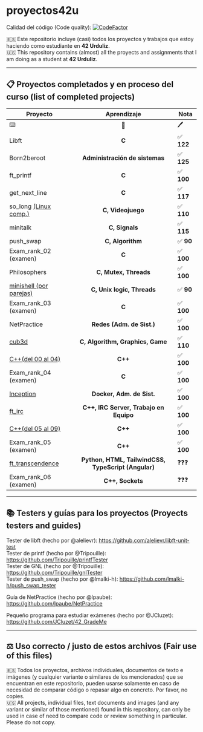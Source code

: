 # proyectos42u

Calidad del código (Code quality): [![CodeFactor](https://www.codefactor.io/repository/github/llopeando/proyectos42u/badge?s=78de944f4586421d1953b3a1ca590ed1e74c1c01)](https://www.codefactor.io/repository/github/llopeando/proyectos42u)

🇪🇸 Este repositorio incluye (casi) todos los proyectos y trabajos que estoy haciendo como estudiante en **42 Urduliz**.           
🇺🇸 This repository contains (almost) all the proyects and assignments that I am doing as a student at **42 Urduliz**.

-------

## 📋 Proyectos completados y en proceso del curso (list of completed projects)

| Proyecto | Aprendizaje | Nota |
| --- | :---: | --- |
| ⌨️ | 🧠 | 🖊️ |
| Libft | **C** | ✅ **122** |
| Born2beroot | **Administración de sistemas**  | ✅ **125** |
| ft_printf | **C** | ✅ **100** |
| get_next_line | **C** | ✅ **117** |
| so_long [(Linux comp.)](https://github.com/AllPlayed/so_long_for_linux42u) | **C, Videojuego** | ✅ **110** |
| minitalk | **C, Signals** | ✅ **115** |
| push_swap | **C, Algorithm** | ✅ **90** |
| Exam_rank_02 (examen) | **C** | ✅ **100** |
| Philosophers | **C, Mutex, Threads** | ✅ **100** |
| [minishell (por parejas)](https://github.com/AllPlayed/minishell42u) | **C, Unix logic, Threads** | ✅ **90** |
| Exam_rank_03 (examen) | **C** | ✅ **100** |
| NetPractice | **Redes (Adm. de Sist.)** | ✅ **100** |
| [cub3d](https://github.com/ualcibar/cub3d) | **C, Algorithm, Graphics, Game** | ✅ **110** |
| [C++(del 00 al 04)](https://github.com/AllPlayed/cpp42u) | **C++** | ✅ **100** |
| Exam_rank_04 (examen) | **C** | ✅ **100** |
| [Inception](https://github.com/Llopeando/inception42u) | **Docker, Adm. de Sist.** | ✅ **100** |
| [ft_irc](https://github.com/Llopeando/irc42u) | **C++, IRC Server, Trabajo en Equipo** | ✅ **100** |
| [C++(del 05 al 09)](https://github.com/AllPlayed/cpp42u) | **C++** | ✅ **100** |
| Exam_rank_05 (examen) | **C++** | ✅ **100** |
| [ft_transcendence](https://github.com/ualcibar/trancendence) | **Python, HTML, TailwindCSS, TypeScript (Angular)** | ❓❓❓ |
| Exam_rank_06 (examen) | **C++, Sockets** | ❓❓❓ |

-------

## 📚 Testers y guías para los proyectos (Proyects testers and guides)
Tester de libft (hecho por @alelievr): https://github.com/alelievr/libft-unit-test                    
Tester de printf (hecho por @Tripouille): https://github.com/Tripouille/printfTester                    
Tester de GNL (hecho por @Tripouille): https://github.com/Tripouille/gnlTester                       
Tester de push_swap (hecho por @lmalki-h): https://github.com/lmalki-h/push_swap_tester

Guía de NetPractice (hecho por @lpaube): https://github.com/lpaube/NetPractice

Pequeño programa para estudiar exámenes (hecho por @JCluzet): https://github.com/JCluzet/42_GradeMe

-------

## ⚖️ Uso correcto / justo de estos archivos (Fair use of this files)
🇪🇸 Todos los proyectos, archivos individuales, documentos de texto e imágenes (y cualquier variante o similares de los mencionados) que se encuentran en este repositorio, pueden usarse solamente en caso de necesidad de comparar código o repasar algo en concreto. Por favor, no copies.              
🇺🇸 All projects, individual files, text documents and images (and any variant or similar of those mentioned) found in this repository, can only be used in case of need to compare code or review something in particular. Please do not copy.
